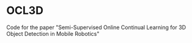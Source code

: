 # OCL3D
Code for the paper "Semi-Supervised Online Continual Learning for 3D Object Detection in Mobile Robotics"
